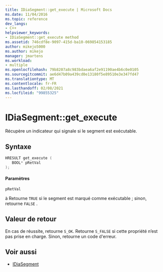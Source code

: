 ```yaml
---
title: IDiaSegment::get_execute | Microsoft Docs
ms.date: 11/04/2016
ms.topic: reference
dev_langs:
- C++
helpviewer_keywords:
- IDiaSegment::get_execute method
ms.assetid: 746cdf8e-9097-415d-ba10-069854153185
author: mikejo5000
ms.author: mikejo
manager: jmartens
ms.workload:
- multiple
ms.openlocfilehash: 79b8207a8c983bdaea6af2e91190ae4b6c0e0105
ms.sourcegitcommit: ae6d47b09a439cd0e13180f5e89510e3e347fd47
ms.translationtype: MT
ms.contentlocale: fr-FR
ms.lasthandoff: 02/08/2021
ms.locfileid: "99855325"
---
```

# <a name="idiasegmentget_execute"></a>IDiaSegment::get_execute
Récupère un indicateur qui signale si le segment est exécutable.

## <a name="syntax"></a>Syntaxe

```C++
HRESULT get_execute ( 
   BOOL* pRetVal
);
```

#### <a name="parameters"></a>Paramètres
 `pRetVal`

à Retourne `TRUE` si le segment est marqué comme exécutable ; sinon, retourne `FALSE` .

## <a name="return-value"></a>Valeur de retour
 En cas de réussite, retourne `S_OK`. Retourne `S_FALSE` si cette propriété n’est pas prise en charge. Sinon, retourne un code d'erreur.

## <a name="see-also"></a>Voir aussi
- [IDiaSegment](../../debugger/debug-interface-access/idiasegment.md)